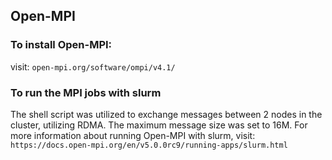 ## Open-MPI
### To install Open-MPI:
visit: `open-mpi.org/software/ompi/v4.1/`

### To run the MPI jobs with slurm
The shell script was utilized to exchange messages between 2 nodes in the cluster, utilizing RDMA. The maximum message size was set to 16M.
For more information about running Open-MPI with slurm, visit:
`https://docs.open-mpi.org/en/v5.0.0rc9/running-apps/slurm.html`
